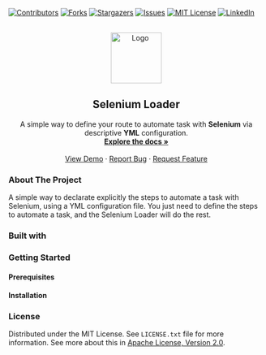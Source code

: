 [![Contributors][contributors-shield]][contributors-url]
[![Forks][forks-shield]][forks-url]
[![Stargazers][stars-shield]][stars-url]
[![Issues][issues-shield]][issues-url]
[![MIT License][license-shield]][license-url]
[![LinkedIn][linkedin-shield]][linkedin-url]

<br />
<div align="center">
  <a href="https://github.com/kevocde/selenium-loader">
    <img src="docs/assets/logo.png" alt="Logo" width="100" height="100">
  </a>
  <h2 align="center">Selenium Loader</h2>
  <p align="center">
    A simple way to define your route to automate task with <strong>Selenium</strong> via descriptive <strong>YML</strong> configuration.
    <br />
    <a href="https://github.com/kevocde/selenium-loader"><strong>Explore the docs »</strong></a>
    <br />
    <br />
    <a href="https://kevocde.github.io/selenium-loader" target="_blank">View Demo</a>
    ·
    <a href="https://github.com/kevocde/selenium-loader/issues">Report Bug</a>
    ·
    <a href="https://github.com/kevocde/selenium-loader/issues">Request Feature</a>
  </p>
</div>

### About The Project
A simple way to declarate explicitly the steps to automate a task with Selenium, using a YML configuration file.
You just need to define the steps to automate a task, and the Selenium Loader will do the rest.

### Built with

### Getting Started
#### Prerequisites
#### Installation

### License
Distributed under the MIT License. See `LICENSE.txt` file for more information.
See more about this in [Apache License, Version 2.0](https://opensource.org/license/apache-2-0/).

[contributors-shield]: https://img.shields.io/github/contributors/kevocde/selenium-loader.svg?style=for-the-badge
[contributors-url]: https://github.com/kevocde/selenium-loader/graphs/contributors
[forks-shield]: https://img.shields.io/github/forks/kevocde/selenium-loader.svg?style=for-the-badge
[forks-url]: https://github.com/kevocde/selenium-loader/network/members
[stars-shield]: https://img.shields.io/github/stars/kevocde/selenium-loader.svg?style=for-the-badge
[stars-url]: https://github.com/kevocde/selenium-loader/stargazers
[issues-shield]: https://img.shields.io/github/issues/kevocde/selenium-loader.svg?style=for-the-badge
[issues-url]: https://github.com/kevocde/selenium-loader/issues
[license-shield]: https://img.shields.io/github/license/kevocde/selenium-loader.svg?style=for-the-badge&logo=mit
[license-url]: https://github.com/kevocde/selenium-loader/blob/main/LICENSE.txt
[linkedin-shield]: https://img.shields.io/badge/-LinkedIn-black.svg?style=for-the-badge&logo=linkedin&colorB=555
[linkedin-url]: https://www.linkedin.com/in/kevocode